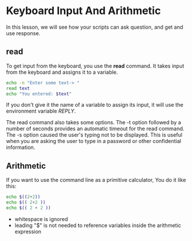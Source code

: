# Keyboard Input And Arithmetic
In this lesson, we will see how your scripts can ask question, and get and use response.

## read
To get input from the keyboard, you use the **read** command. It takes input from the keyboard and assigns it to a variable.
```bash
echo -n "Enter some text-> "
read text
echo "You entered: $text"
```
If you don't give it the name of a variable to assign its input, it will use the environment variable *REPLY*.

The read command also takes some options. The -t option followed by a number of seconds provides an automatic timeout for the read command. The -s option caused the user's typing not to be displayed. This is useful when you are asking the user to type in a password or other confidential information.

## Arithmetic
If you want to use the command line as a primitive calculator, You do it like this:
```bash
echo $((2+2))
echo $(( 2+2 ))
echo $(( 2 + 2 ))
```
* whitespace is ignored
* leading "$" is not needed to reference variables inside the arithmetic expression 
<!--stackedit_data:
eyJoaXN0b3J5IjpbMTYyMTQ3MDYzOV19
-->